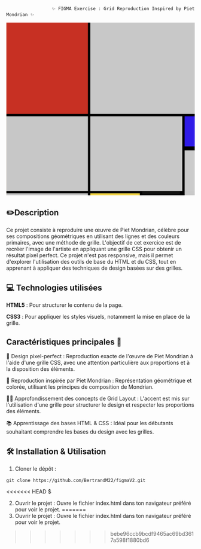                      ✨ FIGMA Exercise : Grid Reproduction Inspired by Piet Mondrian ✨


![preview](assets/preview.png)


## ✏️Description
Ce projet consiste à reproduire une œuvre de Piet Mondrian, célèbre pour ses compositions géométriques en utilisant des lignes et des couleurs primaires, avec une méthode de grille. L'objectif de cet exercice est de recréer l'image de l'artiste en appliquant une grille CSS pour obtenir un résultat pixel perfect. Ce projet n'est pas responsive, mais il permet d'explorer l'utilisation des outils de base du HTML et du CSS, tout en apprenant à appliquer des techniques de design basées sur des grilles.

## 💻 Technologies utilisées

**HTML5** : Pour structurer le contenu de la page.

**CSS3** : Pour appliquer les styles visuels, notamment la mise en place de la grille.

## Caractéristiques principales 🚀
🎯 Design pixel-perfect : Reproduction exacte de l'œuvre de Piet Mondrian à l'aide d'une grille CSS, avec une attention particulière aux proportions et à la disposition des éléments.

🎨 Reproduction inspirée par Piet Mondrian : Représentation géométrique et colorée, utilisant les principes de composition de Mondrian.

🧑‍🏫 Approfondissement des concepts de Grid Layout : L'accent est mis sur l'utilisation d'une grille pour structurer le design et respecter les proportions des éléments.

📚 Apprentissage des bases HTML & CSS : Idéal pour les débutants souhaitant comprendre les bases du design avec les grilles.

## 🛠️ Installation & Utilisation

1. Cloner le dépôt :
```
git clone https://github.com/BertrandM22/figmaV2.git
```

<<<<<<< HEAD
$

2. Ouvrir le projet : Ouvre le fichier index.html dans ton navigateur préféré pour voir le projet.
=======
2. Ouvrir le projet : Ouvre le fichier index.html dans ton navigateur préféré pour voir le projet.
>>>>>>> bebe96ccb9bcdf9465ac69bd3617a598f1880bd6
